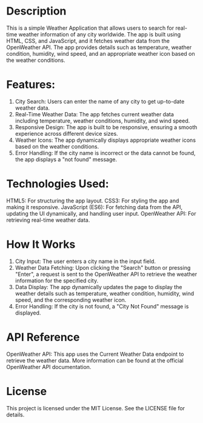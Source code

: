 # Description
This is a simple Weather Application that allows users to search for real-time weather information of any city worldwide. The app is built using HTML, CSS, and JavaScript, and it fetches weather data from the OpenWeather API. The app provides details such as temperature, weather condition, humidity, wind speed, and an appropriate weather icon based on the weather conditions.

# Features:
1. City Search: Users can enter the name of any city to get up-to-date weather data.
2. Real-Time Weather Data: The app fetches current weather data including temperature, weather conditions, humidity, and wind speed.
3. Responsive Design: The app is built to be responsive, ensuring a smooth experience across different device sizes.
4. Weather Icons: The app dynamically displays appropriate weather icons based on the weather conditions.
5. Error Handling: If the city name is incorrect or the data cannot be found, the app displays a "not found" message.

# Technologies Used:
HTML5: For structuring the app layout.
CSS3: For styling the app and making it responsive.
JavaScript (ES6): For fetching data from the API, updating the UI dynamically, and handling user input.
OpenWeather API: For retrieving real-time weather data.

# How It Works
1. City Input: The user enters a city name in the input field.
2. Weather Data Fetching: Upon clicking the "Search" button or pressing "Enter", a request is sent to the OpenWeather API to retrieve the weather information for the specified city.
3. Data Display: The app dynamically updates the page to display the weather details such as temperature, weather condition, humidity, wind speed, and the corresponding weather icon.
4. Error Handling: If the city is not found, a "City Not Found" message is displayed.

# API Reference
OpenWeather API: This app uses the Current Weather Data endpoint to retrieve the weather data. More information can be found at the official OpenWeather API documentation.

# License
This project is licensed under the MIT License. See the LICENSE file for details.
